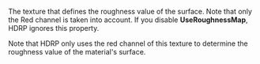 The texture that defines the roughness value of the surface. Note that only the Red channel is taken into account. If you disable **UseRoughnessMap**, HDRP ignores this property.

Note that HDRP only uses the red channel of this texture to determine the roughness value of the material's surface.
